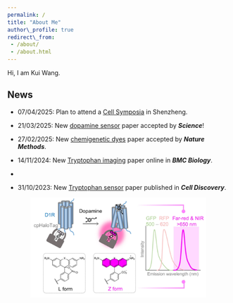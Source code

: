 ```yaml
---
permalink: /  
title: "About Me"  
author\_profile: true  
redirect\_from:
 - /about/
 - /about.html
---
```

Hi, I am Kui Wang.

## News

* 07/04/2025: Plan to attend a [Cell Symposia](https://cell-symposia.com/neurometabolism-2025/index.html)  in Shenzheng.

* 21/03/2025: New [dopamine sensor](https://www.biorxiv.org/content/10.1101/2024.12.22.629999v1.abstract) paper accepted by ***Science***!

* 27/02/2025: New [chemigenetic dyes](https://www.biorxiv.org/content/10.1101/2024.12.20.629585v1.abstract) paper accepted by ***Nature Methods***.

* 14/11/2024: New [Tryptophan imaging](https://bmcbiol.biomedcentral.com/articles/10.1186/s12915-024-02058-x) paper online in ***BMC Biology***.
* 
* 31/10/2023: New [Tryptophan sensor](https://www.nature.com/articles/s41421-023-00608-1) paper published in ***Cell Discovery***.


<div align="center">
    <img src="/images/papers/HaloDA1.0.png" width="400px">
</div>
